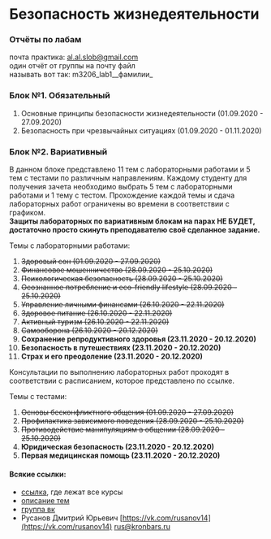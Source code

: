 # Безопасность жизнедеятельности

### Отчёты по лабам

почта практика: [al.al.slob@gmail.com](mailto:al.al.slob@gmail.com)  
один отчёт от группы на почту файл   
называть вот так: m3206\_lab1_\_фамилии_

### Блок №1. Обязательный

1. Основные принципы безопасности жизнедеятельности \(01.09.2020 - 27.09.2020\)  
2. Безопасность при чрезвычайных ситуациях \(01.09.2020 - 01.11.2020\)

### Блок №2. Вариативный

В данном блоке представлено 11 тем с лабораторными работами и 5 тем с тестами по различным направлениям. Каждому студенту для получения зачета необходимо выбрать 5 тем с лабораторными работами и 1 тему с тестом. Прохождение каждой темы и сдача лабораторных работ ограничены во времени в соответствии с графиком.  
**Защиты лабораторных по вариативным блокам на парах НЕ БУДЕТ, достаточно просто скинуть преподавателю своё сделанное задание.**

Темы с лабораторными работами:

1. ~~Здоровый сон \(01.09.2020 - 27.09.2020\)~~
2. ~~Финансовое мошенничество \(28.09.2020 - 25.10.2020\)~~
3. ~~Психологическая безопасность \(28.09.2020 - 25.10.2020\)~~
4. ~~Осознанное потребление и eco-friendly lifestyle \(28.09.2020 - 25.10.2020\)~~
5. ~~Управление личными финансами \(26.10.2020 - 22.11.2020\)~~
6. ~~Здоровое питание \(26.10.2020 - 22.11.2020\)~~
7. ~~Активный туризм \(26.10.2020 - 22.11.2020\)~~
8. ~~Самооборона \(26.10.2020 - 20.12.2020\)~~
9. **Сохранение репродуктивного здоровья \(23.11.2020 - 20.12.2020\)**
10. **Безопасность в путешествиях \(23.11.2020 - 20.12.2020\)**
11. **Страх и его преодоление \(23.11.2020 - 20.12.2020\)**

Консультации по выполнению лабораторных работ проходят в соответствии с расписанием, которое представлено по ссылке.

Темы с тестами:

1. ~~Основы бесконфликтного общения \(01.09.2020 - 27.09.2020\)~~
2. ~~Профилактика зависимого поведения \(28.09.2020 - 25.10.2020\)~~
3. ~~Противодействие манипуляциям в общении \(28.09.2020 - 25.10.2020\)~~
4. **Юридическая безопасность \(23.11.2020 - 20.12.2020\)**
5. **Первая медицинская помощь \(23.11.2020 - 20.12.2020\)**

#### Всякие ссылки:

* [ссылка](https://openedu.ru/), где лежат все курсы
* [описание тем](https://drive.google.com/file/d/17bvRYAjUH2Wkuzu8I8yxMAZgZwqG3AcS/view)
* [группа вк](https://vk.com/lifesafety_itmo)
* Русанов Дмитрий Юрьевич [https://vk.com/rusanov14](https://vk.com/rusanov14) [rus@kronbars.ru](mailto:rus@kronbars.ru)



